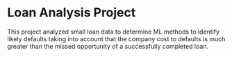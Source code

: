 # Loan Analysis Project
 
 This project analyzed small loan data to determine ML methods to identify likely defaults taking into account that the company cost to defaults is much greater than the missed opportunity of a successfully completed loan.   

